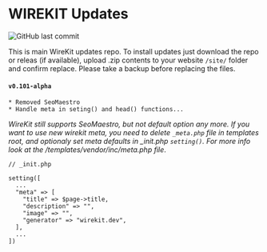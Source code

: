 # WIREKIT Updates

![GitHub last commit](https://img.shields.io/github/last-commit/kreativan/wirekit-updates)

This is main WireKit updates repo. To install updates just download the repo or releas (if available), upload .zip contents to your website `/site/` folder and confirm replace. Please take a backup before replacing the files.

#### `v0.101-alpha`
```
* Removed SeoMaestro
* Handle meta in seting() and head() functions...
```
*WireKit still supports SeoMaestro, but not default option any more. If you want to use new wirekit meta, you need to delete `_meta.php` file in templates root, and optionaly set meta defaults in _init.php `setting()`. For more info look at the /templates/vendor/inc/meta.php file*. 
``` 
// _init.php

setting([
  ...
  "meta" => [
    "title" => $page->title,
    "description" => "",
    "image" => "",
    "generator" => "wirekit.dev",
  ],
  ...
])
```